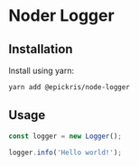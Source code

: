 # Noder Logger

## Installation
Install using yarn:
```bash
yarn add @epickris/node-logger
```

## Usage
```typescript
const logger = new Logger();

logger.info('Hello world!');
```
